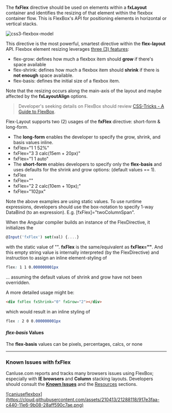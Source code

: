 The **fxFlex** directive should be used on elements within a **fxLayout** container and identifies the resizing of that element within the flexbox container flow. This is FlexBox's API for positioning elements in horizontal or vertical stacks. 

![css3-flexbox-model](https://cloud.githubusercontent.com/assets/210413/20034148/49a4fb62-a382-11e6-9822-42b90dec69be.jpg)

This directive is the most powerful, smartest directive within the **flex-layout** API. Flexbox element resizing leverages [three (3) features](http://cssreference.io/flexbox/):

* flex-grow:  defines how much a flexbox item should **grow** if there's space available
* flex-shrink: defines how much a flexbox item should **shrink** if there is **not enough** space available.
* flex-basis: defines the initial size of a flexbox item.

Note that the resizing occurs along the main-axis of the layout and maybe affected by the **fxLayoutAlign** options. 

> Developer's seeking details on FlexBox should review [CSS-Tricks - A Guide to FlexBox](https://css-tricks.com/snippets/css/a-guide-to-flexbox/).

Flex-Layout supports two (2) usages of the **fxFlex** directive: short-form & long-form.

*  The **long-form** enables the developer to specify the grow, shrink, and basis values inline.
  *  fxFlex="1 1 52%"
  *  fxFlex="3 3 calc(15em + 20px)"
  *  fxFlex="1 1 auto"
*  The **short-form** enables developers to specify only the **flex-basis** and uses defaults for the shrink and grow options: (default values == 1).
  *  fxFlex
  *  fxFlex=""
  *  fxFlex="2 2 calc(10em + 10px);"
  *  fxFlex="102px"

Note the above examples are using static values. To use runtime expressions, developers should use the box-notation to specify 1-way DataBind (to an expression). E.g. [fxFlex]="twoColumnSpan".

When the Angular compiler builds an instance of the FlexDirective, it initializes the 

```js
@Input('fxFlex') set(val) {....} 
```

with the static value of "". **fxFlex** is the same/equivalent as **fxFlex=""**. And this empty string value is internally interpreted (by the FlexDirective) and instruction to assign an inline element-styling of

```css
flex: 1 1 0.000000001px
```

... assuming the default values of shrink and grow have not been overridden.

A more detailed usage might be:

```html
<div fxFlex fxShrink="0" fxGrow="2"></div>
```
which would result in an inline styling of 

```css
flex : 2 0 0.000000001px
```

#### *flex-basis* Values

The **flex-basis** values can be pixels, percentages, calcs, or none

----

### Known Issues with fxFlex

CanIuse.com reports and tracks many browsers issues using FlexBox; especially with **IE browsers** and **Column** stacking layouts. Developers should consult the **[Known Issues](http://caniuse.com/#feat=flexbox)** and the [Resources](http://caniuse.com/#feat=flexbox) sections.

<a href="http://caniuse.com/#feat=flexbox" target="_blank">
![caniuseflexbox](https://cloud.githubusercontent.com/assets/210413/21288118/917e3faa-c440-11e6-9b08-28aff590c7ae.png)
</a>